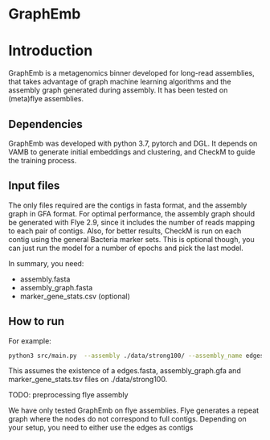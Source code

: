 # GraphEmb

# Introduction

GraphEmb is a metagenomics binner developed for long-read assemblies, that takes advantage of graph machine learning 
algorithms and the assembly graph generated during assembly. It has been tested on (meta)flye assemblies.

## Dependencies

GraphEmb was developed with python 3.7, pytorch and DGL. It depends on VAMB to generate initial embeddings and 
clustering, and CheckM to guide the training process. 

## Input files

The only files required are the contigs in fasta format, and the assembly graph in GFA format. For optimal performance,
the assembly graph should be generated with Flye 2.9, since it includes the number of reads mapping to each pair of
contigs. Also, for better results, CheckM is run on each contig using the general Bacteria marker sets. This is optional
though, you can just run the model for a number of epochs and pick the last model. 

In summary, you need:
- assembly.fasta
- assembly_graph.fasta
- marker_gene_stats.csv (optional)

## How to run
For example:
```bash
python3 src/main.py  --assembly ./data/strong100/ --assembly_name edges.fasta --graph_file assembly_graph.gfa  --checkm_eval marker_gene_stats.tsv  --vamb
```
This assumes the existence of a edges.fasta, assembly_graph.gfa and marker_gene_stats.tsv files on ./data/strong100.

TODO: preprocessing flye assembly

We have only tested GraphEmb on flye assemblies. Flye generates a repeat graph where the nodes do not correspond to full contigs. 
Depending on your setup, you need to either use the edges as contigs 